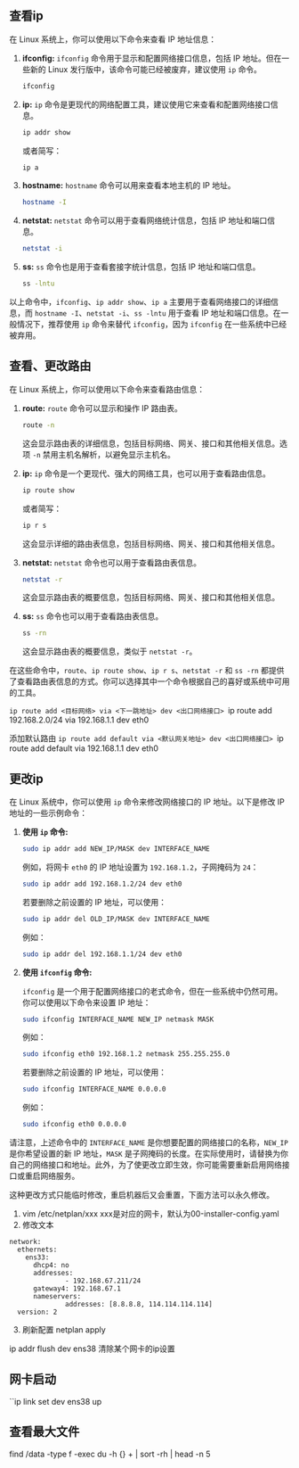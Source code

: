 ## 查看ip
在 Linux 系统上，你可以使用以下命令来查看 IP 地址信息：

1. **ifconfig:**
   `ifconfig` 命令用于显示和配置网络接口信息，包括 IP 地址。但在一些新的 Linux 发行版中，该命令可能已经被废弃，建议使用 `ip` 命令。

   ```bash
   ifconfig
   ```

2. **ip:**
   `ip` 命令是更现代的网络配置工具，建议使用它来查看和配置网络接口信息。

   ```bash
   ip addr show
   ```

   或者简写：

   ```bash
   ip a
   ```

3. **hostname:**
   `hostname` 命令可以用来查看本地主机的 IP 地址。

   ```bash
   hostname -I
   ```

4. **netstat:**
   `netstat` 命令可以用于查看网络统计信息，包括 IP 地址和端口信息。

   ```bash
   netstat -i
   ```

5. **ss:**
   `ss` 命令也是用于查看套接字统计信息，包括 IP 地址和端口信息。

   ```bash
   ss -lntu
   ```

以上命令中，`ifconfig`、`ip addr show`、`ip a` 主要用于查看网络接口的详细信息，而 `hostname -I`、`netstat -i`、`ss -lntu` 用于查看 IP 地址和端口信息。在一般情况下，推荐使用 `ip` 命令来替代 `ifconfig`，因为 `ifconfig` 在一些系统中已经被弃用。
## 查看、更改路由
在 Linux 系统上，你可以使用以下命令来查看路由信息：

1. **route:**
   `route` 命令可以显示和操作 IP 路由表。

   ```bash
   route -n
   ```

   这会显示路由表的详细信息，包括目标网络、网关、接口和其他相关信息。选项 `-n` 禁用主机名解析，以避免显示主机名。

2. **ip:**
   `ip` 命令是一个更现代、强大的网络工具，也可以用于查看路由信息。

   ```bash
   ip route show
   ```

   或者简写：

   ```bash
   ip r s
   ```

   这会显示详细的路由表信息，包括目标网络、网关、接口和其他相关信息。

3. **netstat:**
   `netstat` 命令也可以用于查看路由表信息。

   ```bash
   netstat -r
   ```

   这会显示路由表的概要信息，包括目标网络、网关、接口和其他相关信息。

4. **ss:**
   `ss` 命令也可以用于查看路由表信息。

   ```bash
   ss -rn
   ```

   这会显示路由表的概要信息，类似于 `netstat -r`。

在这些命令中，`route`、`ip route show`、`ip r s`、`netstat -r` 和 `ss -rn` 都提供了查看路由表信息的方式。你可以选择其中一个命令根据自己的喜好或系统中可用的工具。

``ip route add <目标网络> via <下一跳地址> dev <出口网络接口>
``ip route add 192.168.2.0/24 via 192.168.1.1 dev eth0

添加默认路由
``ip route add default via <默认网关地址> dev <出口网络接口>
``ip route add default via 192.168.1.1 dev eth0
## 更改ip
在 Linux 系统中，你可以使用 `ip` 命令来修改网络接口的 IP 地址。以下是修改 IP 地址的一些示例命令：

1. **使用 `ip` 命令:**

   ```bash
   sudo ip addr add NEW_IP/MASK dev INTERFACE_NAME
   ```

   例如，将网卡 `eth0` 的 IP 地址设置为 `192.168.1.2`，子网掩码为 `24`：

   ```bash
   sudo ip addr add 192.168.1.2/24 dev eth0
   ```

   若要删除之前设置的 IP 地址，可以使用：

   ```bash
   sudo ip addr del OLD_IP/MASK dev INTERFACE_NAME
   ```

   例如：

   ```bash
   sudo ip addr del 192.168.1.1/24 dev eth0
   ```

2. **使用 `ifconfig` 命令:**

   `ifconfig` 是一个用于配置网络接口的老式命令，但在一些系统中仍然可用。你可以使用以下命令来设置 IP 地址：

   ```bash
   sudo ifconfig INTERFACE_NAME NEW_IP netmask MASK
   ```

   例如：

   ```bash
   sudo ifconfig eth0 192.168.1.2 netmask 255.255.255.0
   ```

   若要删除之前设置的 IP 地址，可以使用：

   ```bash
   sudo ifconfig INTERFACE_NAME 0.0.0.0
   ```

   例如：

   ```bash
   sudo ifconfig eth0 0.0.0.0
   ```

请注意，上述命令中的 `INTERFACE_NAME` 是你想要配置的网络接口的名称，`NEW_IP` 是你希望设置的新 IP 地址，`MASK` 是子网掩码的长度。在实际使用时，请替换为你自己的网络接口和地址。此外，为了使更改立即生效，你可能需要重新启用网络接口或重启网络服务。

这种更改方式只能临时修改，重启机器后又会重置，下面方法可以永久修改。
1. vim /etc/netplan/xxx 
	xxx是对应的网卡，默认为00-installer-config.yaml
2. 修改文本
```
network:
  ethernets:
    ens33:
      dhcp4: no
      addresses:
              - 192.168.67.211/24
      gateway4: 192.168.67.1
      nameservers:
              addresses: [8.8.8.8, 114.114.114.114]
  version: 2
```
3. 刷新配置
	netplan apply

ip addr flush dev ens38 清除某个网卡的ip设置

## 网卡启动
``ip link set dev ens38 up

## 查看最大文件
find /data -type f -exec du -h {} + | sort -rh | head -n 5

